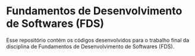 # Fundamentos de Desenvolvimento de Softwares (FDS)
Esse repositório contém os códigos desenvolvidos para o trabalho final da disciplina de Fundamentos de Desenvolvimento de Softwares (FDS).
